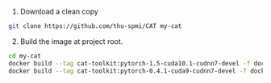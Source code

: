 1. Download a clean copy

```sh
git clone https://github.com/thu-spmi/CAT my-cat
```

2. Build the image at project root.

```sh
cd my-cat
docker build --tag cat-toolkit:pytorch-1.5-cuda10.1-cudnn7-devel -f docker/pytorch-1.x/Dockerfile .
docker build --tag cat-toolkit:pytorch-0.4.1-cuda9-cudnn7-devel -f docker/pytorch-0.4.1/Dockerfile .
```
